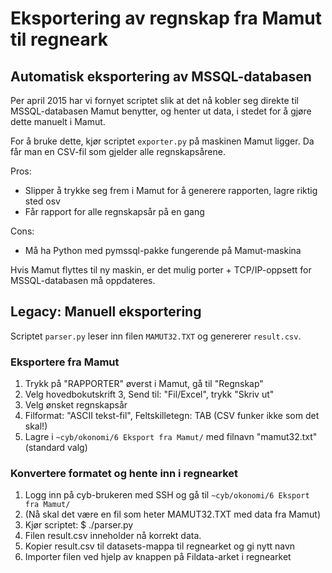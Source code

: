 # Eksportering av regnskap fra Mamut til regneark

## Automatisk eksportering av MSSQL-databasen
Per april 2015 har vi fornyet scriptet slik at det nå kobler seg direkte til MSSQL-databasen Mamut benytter, og henter ut data, i stedet for å gjøre dette manuelt i Mamut.

For å bruke dette, kjør scriptet ```exporter.py``` på maskinen Mamut ligger. Da får man en CSV-fil som gjelder alle regnskapsårene.

Pros:
* Slipper å trykke seg frem i Mamut for å generere rapporten, lagre riktig sted osv
* Får rapport for alle regnskapsår på en gang

Cons:
* Må ha Python med pymssql-pakke fungerende på Mamut-maskina

Hvis Mamut flyttes til ny maskin, er det mulig porter + TCP/IP-oppsett for MSSQL-databasen må oppdateres.

## Legacy: Manuell eksportering

Scriptet ```parser.py``` leser inn filen ```MAMUT32.TXT``` og genererer ```result.csv```.

### Eksportere fra Mamut
1. Trykk på "RAPPORTER" øverst i Mamut, gå til "Regnskap"
2. Velg hovedbokutskrift 3, Send til: "Fil/Excel", trykk "Skriv ut"
3. Velg ønsket regnskapsår
4. Filformat: "ASCII tekst-fil", Feltskilletegn: TAB (CSV funker ikke som det skal!)
5. Lagre i ```~cyb/okonomi/6 Eksport fra Mamut/``` med filnavn "mamut32.txt" (standard valg)

### Konvertere formatet og hente inn i regnearket
1. Logg inn på cyb-brukeren med SSH og gå til ```~cyb/okonomi/6 Eksport fra Mamut/```
2. (Nå skal det være en fil som heter MAMUT32.TXT med data fra Mamut)
3. Kjør scriptet: $ ./parser.py
4. Filen result.csv inneholder nå korrekt data.
5. Kopier result.csv til datasets-mappa til regnearket og gi nytt navn
6. Importer filen ved hjelp av knappen på Fildata-arket i regnearket

